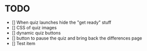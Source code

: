 # TODO

- [] When quiz launches hide the "get ready" stuff
- [] CSS of quiz images
- [] dynamic quiz buttons
- [] button to pause the quiz and bring back the differences page
- [] Test item
